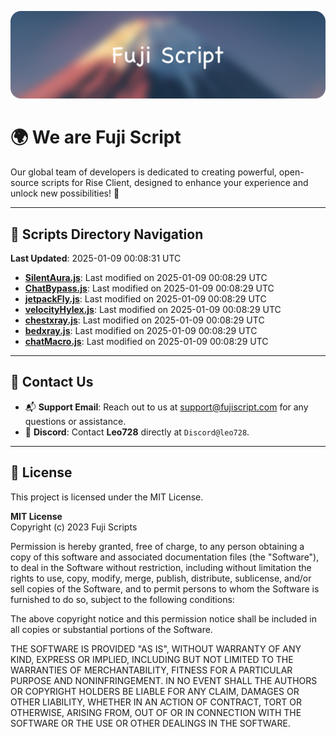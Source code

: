 ![Banner](.github/b.webp)

# 🌍 **We are Fuji Script**

Our global team of developers is dedicated to creating powerful, open-source scripts for Rise Client, designed to enhance your experience and unlock new possibilities! 🌟

---
<!-- SCRIPTS_NAVIGATION_START -->
## 📂 **Scripts Directory Navigation**

**Last Updated**: 2025-01-09 00:08:31 UTC

- **[SilentAura.js](scripts/SilentAura.js)**: Last modified on 2025-01-09 00:08:29 UTC
- **[ChatBypass.js](scripts/ChatBypass.js)**: Last modified on 2025-01-09 00:08:29 UTC
- **[jetpackFly.js](scripts/jetpackFly.js)**: Last modified on 2025-01-09 00:08:29 UTC
- **[velocityHylex.js](scripts/velocityHylex.js)**: Last modified on 2025-01-09 00:08:29 UTC
- **[chestxray.js](scripts/chestxray.js)**: Last modified on 2025-01-09 00:08:29 UTC
- **[bedxray.js](scripts/bedxray.js)**: Last modified on 2025-01-09 00:08:29 UTC
- **[chatMacro.js](scripts/chatMacro.js)**: Last modified on 2025-01-09 00:08:29 UTC

<!-- SCRIPTS_NAVIGATION_END -->

---

## 💬 **Contact Us**  
- 📬 **Support Email**: Reach out to us at [support@fujiscript.com](mailto:support@fujiscript.com) for any questions or assistance.  
- 💬 **Discord**: Contact **Leo728** directly at `Discord@leo728`.

---

## 📜 **License**

This project is licensed under the MIT License.  

**MIT License**  
Copyright (c) 2023 Fuji Scripts  

Permission is hereby granted, free of charge, to any person obtaining a copy of this software and associated documentation files (the "Software"), to deal in the Software without restriction, including without limitation the rights to use, copy, modify, merge, publish, distribute, sublicense, and/or sell copies of the Software, and to permit persons to whom the Software is furnished to do so, subject to the following conditions:  

The above copyright notice and this permission notice shall be included in all copies or substantial portions of the Software.  

THE SOFTWARE IS PROVIDED "AS IS", WITHOUT WARRANTY OF ANY KIND, EXPRESS OR IMPLIED, INCLUDING BUT NOT LIMITED TO THE WARRANTIES OF MERCHANTABILITY, FITNESS FOR A PARTICULAR PURPOSE AND NONINFRINGEMENT. IN NO EVENT SHALL THE AUTHORS OR COPYRIGHT HOLDERS BE LIABLE FOR ANY CLAIM, DAMAGES OR OTHER LIABILITY, WHETHER IN AN ACTION OF CONTRACT, TORT OR OTHERWISE, ARISING FROM, OUT OF OR IN CONNECTION WITH THE SOFTWARE OR THE USE OR OTHER DEALINGS IN THE SOFTWARE.  
